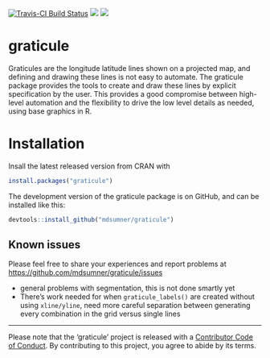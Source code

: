 
<!-- README.md is generated from README.Rmd. Please edit that file -->

[![Travis-CI Build
Status](https://travis-ci.org/mdsumner/graticule.svg?branch=master)](https://travis-ci.org/mdsumner/graticule)
[![](http://www.r-pkg.org/badges/version/graticule)](http://www.r-pkg.org/pkg/graticule)
[![](http://cranlogs.r-pkg.org/badges/graticule)](http://www.r-pkg.org/pkg/graticule)

# graticule

Graticules are the longitude latitude lines shown on a projected map,
and defining and drawing these lines is not easy to automate. The
graticule package provides the tools to create and draw these lines by
explicit specification by the user. This provides a good compromise
between high-level automation and the flexibility to drive the low level
details as needed, using base graphics in R.

# Installation

Insall the latest released version from CRAN with

``` r
install.packages("graticule")
```

The development version of the graticule package is on GitHub, and can
be installed like this:

``` r
devtools::install_github("mdsumner/graticule")
```

## Known issues

Please feel free to share your experiences and report problems at
<https://github.com/mdsumner/graticule/issues>

  - general problems with segmentation, this is not done smartly yet
  - There’s work needed for when `graticule_labels()` are created
    without using `xline/yline`, need more careful separation between
    generating every combination in the grid versus single lines

-----

Please note that the ‘graticule’ project is released with a [Contributor
Code of Conduct](CODE_OF_CONDUCT.md). By contributing to this project,
you agree to abide by its terms.

